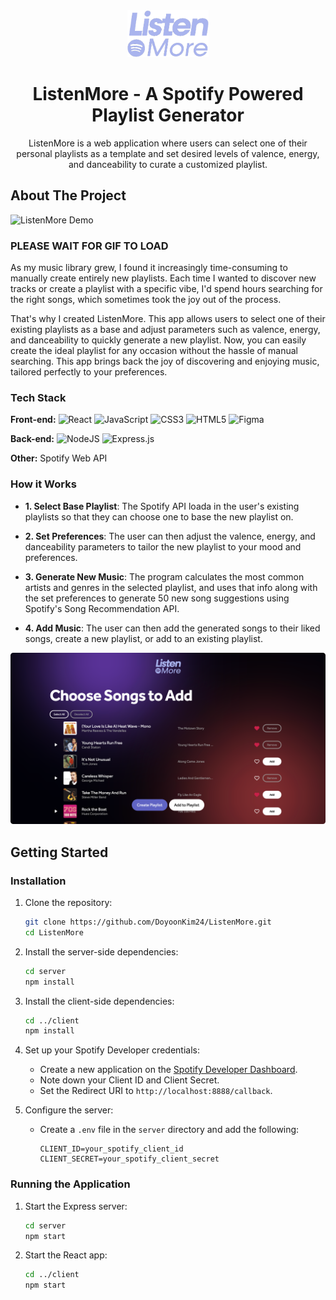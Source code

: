 <div align="center">
    <img src="images/ListenMore-logo.png" alt="Logo" width="130" height="auto">

  <h1 align="center">ListenMore - A Spotify Powered Playlist Generator</h1>

  <p align="center">
    ListenMore is a web application where users can select one of their personal playlists as a template and set desired levels of valence, energy, and danceability to curate a customized playlist.
  </p>
</div>


## About The Project

![ListenMore Demo](images/demo.gif)
### PLEASE WAIT FOR GIF TO LOAD

As my music library grew, I found it increasingly time-consuming to manually create entirely new playlists. Each time I wanted to discover new tracks or create a playlist with a specific vibe, I'd spend hours searching for the right songs, which sometimes took the joy out of the process.

That's why I created ListenMore. This app allows users to select one of their existing playlists as a base and adjust parameters such as valence, energy, and danceability to quickly generate a new playlist. Now, you can easily create the ideal playlist for any occasion without the hassle of manual searching. This app brings back the joy of discovering and enjoying music, tailored perfectly to your preferences.


### Tech Stack

**Front-end:** ![React](https://img.shields.io/badge/react-%2320232a.svg?style=for-the-badge&logo=react&logoColor=%2361DAFB)   ![JavaScript](https://img.shields.io/badge/javascript-%23323330.svg?style=for-the-badge&logo=javascript&logoColor=%23F7DF1E)   ![CSS3](https://img.shields.io/badge/css3-%231572B6.svg?style=for-the-badge&logo=css3&logoColor=white)   ![HTML5](https://img.shields.io/badge/html5-%23E34F26.svg?style=for-the-badge&logo=html5&logoColor=white)   	![Figma](https://img.shields.io/badge/figma-%23F24E1E.svg?style=for-the-badge&logo=figma&logoColor=white)

**Back-end:** ![NodeJS](https://img.shields.io/badge/node.js-6DA55F?style=for-the-badge&logo=node.js&logoColor=white)   ![Express.js](https://img.shields.io/badge/express.js-%23404d59.svg?style=for-the-badge&logo=express&logoColor=%2361DAFB)

**Other:** Spotify Web API


### How it Works

- **1. Select Base Playlist**: The Spotify API loada in the user's existing playlists so that they can choose one to base the new playlist on.
- **2. Set Preferences**: The user can then adjust the valence, energy, and danceability parameters to tailor the new playlist to your mood and preferences.
- **3. Generate New Music**: The program calculates the most common artists and genres in the selected playlist, and uses that info along with the set preferences to generate 50 new song suggestions using Spotify's Song Recommendation API.

- **4. Add Music**: The user can then add the generated songs to their liked songs, create a new playlist, or add to an existing playlist.

![ListenMore Screen Shot](images/preview.png)

## Getting Started

### Installation

1. Clone the repository:
    ```sh
    git clone https://github.com/DoyoonKim24/ListenMore.git
    cd ListenMore
    ```

2. Install the server-side dependencies:
    ```sh
    cd server
    npm install
    ```

3. Install the client-side dependencies:
    ```sh
    cd ../client
    npm install
    ```

4. Set up your Spotify Developer credentials:
    - Create a new application on the [Spotify Developer Dashboard](https://developer.spotify.com/dashboard/applications).
    - Note down your Client ID and Client Secret.
    - Set the Redirect URI to `http://localhost:8888/callback`.

5. Configure the server:
    - Create a `.env` file in the `server` directory and add the following:
      ```env
      CLIENT_ID=your_spotify_client_id
      CLIENT_SECRET=your_spotify_client_secret
      ```

### Running the Application

1. Start the Express server:
    ```sh
    cd server
    npm start
    ```

2. Start the React app:
    ```sh
    cd ../client
    npm start
    ```
